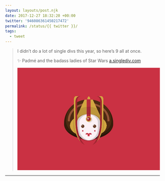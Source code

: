 ```yaml
---
layout: layouts/post.njk
date: 2017-12-27 18:32:20 +00:00
twitter: '946086361450217472'
permalink: /status/{{ twitter }}/
tags: 
  - tweet
---
```


> I didn’t do a lot of single divs this year, so here’s 9 all at once.
> 
> ✨ Padmé and the badass ladies of Star Wars [a.singlediv.com](https://a.singlediv.com) 
> 
> ![minimalist illustration of Queen Amidala’s face](/img/946086361450217472-DSEshm0VQAAH8t0.jpg)

---
